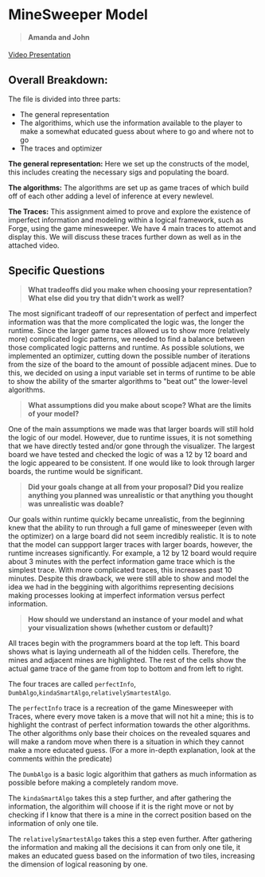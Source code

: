 # MineSweeper Model

> #### Amanda and John

[Video Presentation](https://drive.google.com/file/d/1K3ILQuIyuEs45hzJLomFeHG84I67srLA/view?usp=sharing)

## Overall Breakdown:

The file is divided into three parts: 
- The general representation
- The algorithims, which use the information available to the player to make a somewhat educated guess about where to go and where not to go
- The traces and optimizer

**The general representation:** Here we set up the constructs of the model, this includes creating the necessary sigs and populating the board. 

**The algorithms:**
The algorithms are set up as game traces of which build off of each other adding a level of inference at every newlevel.

**The Traces:** 
This assignment aimed to prove and explore the existence of imperfect information and modeling within a logical framework, such as Forge, using the game minesweeper. We have 4 main traces to attemot and display this. We will discuss these traces further down as well as in the attached video. 

## Specific Questions 

> **What tradeoffs did you make when choosing your representation? What else did you try that didn't work as well?**

The most significant tradeoff of our representation of perfect and imperfect information was that the more complicated the logic was, the longer the runtime. Since the larger game traces allowed us to show more (relatively more) complicated logic patterns, we needed to find a balance between those complicated logic patterns and runtime. As possible solutions, we implemented an optimizer, cutting down the possible number of iterations from the size of the board to the amount of possible adjacent mines. Due to this, we decided on using a input variable set in terms of runtime to be able to show the ability of the smarter algorithms to "beat out" the lower-level algorithms. 

> **What assumptions did you make about scope? What are the limits of your model?**

One of the main assumptions we made was that larger boards will still hold the logic of our model. However, due to runtime issues, it is not something that we have directly tested and/or gone through the visualizer. The largest board we have tested and checked the logic of was a 12 by 12 board and the logic appeared to be consistent. If one would like to look through larger boards, the runtime would be significant. 


> **Did your goals change at all from your proposal? Did you realize anything you planned was unrealistic or that anything you thought was unrealistic was doable?**

Our goals within runtime quickly became unrealistic, from the beginning knew that the ability to run through a full game of minesweeper (even with the optimizer) on a large board did not seem incredibly realistic. It is to note that the model can suppport larger traces with larger boards, however, the runtime increases significantly. For example, a 12 by 12 board would require about 3 minutes with the perfect information game trace which is the simplest trace. With more complicated traces, this increases past 10 minutes. Despite this drawback, we were still able to show and model the idea we had in the beggining with algorithims representing decisions making processes looking at imperfect information versus perfect information. 

> **How should we understand an instance of your model and what your visualization shows (whether custom or default)?**

All traces begin with the programmers board at the top left. This board shows what is laying underneath all of the hidden cells. Therefore, the mines and adjacent mines are highlighted. The rest of the cells show the actual game trace of the game from top to bottom and from left to right.

The four traces are called `perfectInfo`, `DumbAlgo`,`kindaSmartAlgo`,`relativelySmartestAlgo`. 

The `perfectInfo` trace is a recreation of the game Minesweeper with Traces, where every move taken is a move that will not hit a mine; this is to highlight the contrast of perfect information towards the other algorithms. The other algorithms only base their choices on the revealed squares and will make a random move when there is a situation in which they cannot make a more educated guess. (For a more in-depth explanation, look at the comments within the predicate)

The `DumbAlgo` is a basic logic algorithim that gathers as much information as possible before making a completely random move.

The `kindaSmartAlgo` takes this a step further, and after gathering the information, the algorithim will choose if it is the right move or not by checking if I know that there is a mine in the correct position based on the information of only one tile. 

The `relativelySmartestAlgo` takes this a step even further. After gathering the information and making all the decisions it can from only one tile, it makes an educated guess based on the information of two tiles, increasing the dimension of logical reasoning by one.